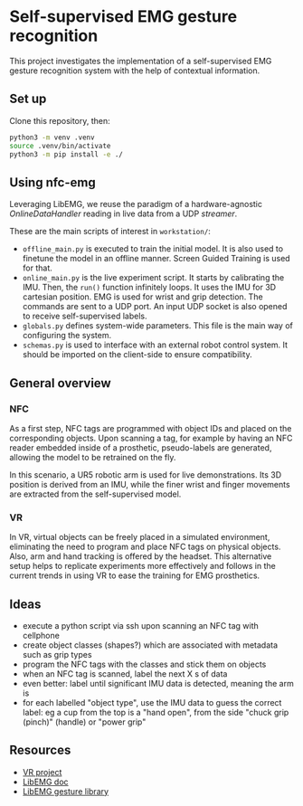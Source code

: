 # Self-supervised EMG gesture recognition

This project investigates the implementation of a self-supervised EMG gesture recognition system with the help of contextual information.

## Set up

Clone this repository, then:

```bash
python3 -m venv .venv
source .venv/bin/activate
python3 -m pip install -e ./
```

## Using nfc-emg

Leveraging LibEMG, we reuse the paradigm of a hardware-agnostic _OnlineDataHandler_ reading in live data from a UDP _streamer_.

These are the main scripts of interest in `workstation/`:

- `offline_main.py` is executed to train the initial model. It is also used to finetune the model in an offline manner. Screen Guided Training is used for that.
- `online_main.py` is the live experiment script. It starts by calibrating the IMU. Then, the `run()` function infinitely loops. It uses the IMU for 3D cartesian position. EMG is used for wrist and grip detection. The commands are sent to a UDP port. An input UDP socket is also opened to receive self-supervised labels.
- `globals.py` defines system-wide parameters. This file is the main way of configuring the system.
- `schemas.py` is used to interface with an external robot control system. It should be imported on the client-side to ensure compatibility.

## General overview

### NFC

As a first step, NFC tags are programmed with object IDs and placed on the corresponding objects. Upon scanning a tag, for example by having an NFC reader embedded inside of a prosthetic, pseudo-labels are generated, allowing the model to be retrained on the fly.

In this scenario, a UR5 robotic arm is used for live demonstrations. Its 3D position is derived from an IMU, while the finer wrist and finger movements are extracted from the self-supervised model.

### VR

In VR, virtual objects can be freely placed in a simulated environment, eliminating the need to program and place NFC tags on physical objects. Also, arm and hand tracking is offered by the headset. This alternative setup helps to replicate experiments more effectively and follows in the current trends in using VR to ease the training for EMG prosthetics.

## Ideas

- execute a python script via ssh upon scanning an NFC tag with cellphone
- create object classes (shapes?) which are associated with metadata such as grip types
- program the NFC tags with the classes and stick them on objects
- when an NFC tag is scanned, label the next X s of data
- even better: label until significant IMU data is detected, meaning the arm is
- for each labelled "object type", use the IMU data to guess the correct label: eg a cup from the top is a "hand open", from the side "chuck grip (pinch)" (handle) or "power grip"

## Resources

- [VR project](https://github.com/ThomasLabbe01/VrGameRFID)
- [LibEMG doc](https://libemg.github.io/libemg/#)
- [LibEMG gesture library](https://github.com/libemg/LibEMGGestures)
